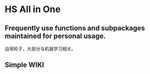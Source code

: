 
# HS All in One

Frequently use functions and subpackages maintained for personal usage.  
---
自用轮子，大部分与机器学习相关。

## Simple WIKI

